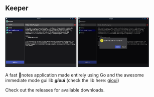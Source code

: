 ## Keeper
<p float="left">
  <img src="/screenshots/screenshot1.png" width="45%"/>
  <img src="/screenshots/screenshot2.png" width="45%" /> 
</p>

A fast :notebook_with_decorative_cover:notes application made entirely using Go and the awesome immediate mode gui lib ***gioui*** (check the lib here: [gioui](https://gioui.org))

Check out the releases for available downloads.
